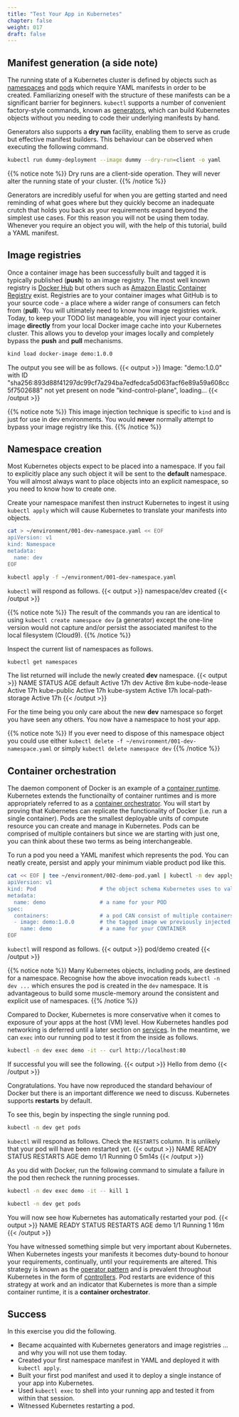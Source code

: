```yaml
---
title: "Test Your App in Kubernetes"
chapter: false
weight: 017
draft: false
---
```


## Manifest generation (a side note)

The running state of a Kubernetes cluster is defined by objects such as [namespaces](https://kubernetes.io/docs/concepts/overview/working-with-objects/namespaces/) and [pods](https://kubernetes.io/docs/concepts/workloads/pods/) which require YAML manifests in order to be created.
Familiarizing oneself with the structure of these manifests can be a significant barrier for beginners.
`kubectl` supports a number of convenient factory-style commands, known as [generators](https://kubernetes.io/docs/reference/kubectl/conventions/#generators), which can build Kubernetes objects without you needing to code their underlying manifests by hand.

Generators also supports a **dry run** facility, enabling them to serve as crude but effective manifest builders.
This behaviour can be observed when executing the following command.
```bash
kubectl run dummy-deployment --image dummy --dry-run=client -o yaml
```

{{% notice note %}}
Dry runs are a client-side operation.
They will never alter the running state of your cluster.
{{% /notice %}}

Generators are incredibly useful for when you are getting started and need reminding of what goes where but they quickly become an inadequate crutch that holds you back as your requirements expand beyond the simplest use cases.
For this reason you will not be using them today.
Whenever you require an object you will, with the help of this tutorial, build a YAML manifest.

## Image registries

Once a container image has been successfully built and tagged it is typically published (**push**) to an image registry.
The most well known registry is [Docker Hub](https://hub.docker.com/) but others such as [Amazon Elastic Container Registry](https://aws.amazon.com/ecr/) exist.
Registries are to your container images what GitHub is to your source code - a place where a wider range of consumers can fetch from (**pull**).
You will ultimately need to know how image registries work.
Today, to keep your TODO list manageable, you will inject your container image **directly** from your local Docker image cache into your Kubernetes cluster.
This allows you to develop your images locally and completely bypass the **push** and **pull** mechanisms.
```bash
kind load docker-image demo:1.0.0
```

The output you see will be as follows.
{{< output >}}
Image: "demo:1.0.0" with ID "sha256:893d88f41297dc99cf7a294ba7edfedca5d063facf6e89a59a608cc5f7502688" not yet present on node "kind-control-plane", loading...
{{< /output >}}

{{% notice note %}}
This image injection technique is specific to `kind` and is just for use in dev environments.
You would **never** normally attempt to bypass your image registry like this.
{{% /notice %}}

## Namespace creation

<!-- Imagine you need to address two individuals named, for example, Elizabeth and Elizabeth.
To uniquely identify them you might choose to ask for their surnames and refer to them by their full names.
Kubernetes objects can encounter the same type of identity problem.
For example, if you have two pods named **demo** that need to run concurently, you must place them in separate namespaces. -->
Most Kubernetes objects expect to be placed into a namespace.
If you fail to explicitly place any such object it will be sent to the **default** namespace.
You will almost always want to place objects into an explicit namespace, so you need to know how to create one.

Create your namespace manifest then instruct Kubernetes to ingest it using `kubectl apply` which will cause Kubernetes to translate your manifests into objects.
```bash
cat > ~/environment/001-dev-namespace.yaml << EOF
apiVersion: v1
kind: Namespace
metadata:
  name: dev
EOF

kubectl apply -f ~/environment/001-dev-namespace.yaml
```

`kubectl` will respond as follows.
{{< output >}}
namespace/dev created
{{< /output >}}


{{% notice note %}}
The result of the commands you ran are identical to using `kubectl create namespace dev` (a generator) except the one-line version would not capture and/or persist the associated manifest to the local filesystem (Cloud9).
{{% /notice %}}

Inspect the current list of namespaces as follows.
```bash
kubectl get namespaces
```

The list returned will include the newly created **dev** namespace.
{{< output >}}
NAME                 STATUS   AGE
default              Active   17h
dev                  Active   8m
kube-node-lease      Active   17h
kube-public          Active   17h
kube-system          Active   17h
local-path-storage   Active   17h
{{< /output >}}

For the time being you only care about the new **dev** namespace so forget you have seen any others.
You now have a namespace to host your app.

{{% notice note %}}
If you ever need to dispose of this namespace object you could use either `kubectl delete -f ~/environment/001-dev-namespace.yaml` or simply `kubectl delete namespace dev`
{{% /notice %}}

## Container orchestration

The daemon component of Docker is an example of a [container runtime](https://kubernetes.io/docs/setup/production-environment/container-runtimes/).
Kubernetes extends the functionailty of container runtimes and is more appropriately referred to as a [container orchestrator](https://docs.docker.com/get-started/orchestration/).
You will start by proving that Kubernetes can replicate the functionality of Docker (i.e. run a single container).
Pods are the smallest deployable units of compute resource you can create and manage in Kubernetes.
Pods can be comprised of multiple containers but since we are starting with just one, you can think about these two terms as being interchangeable.

To run a pod you need a YAML manifest which represents the pod.
You can neatly create, persist and apply your minimum viable product pod like this.
```bash
cat << EOF | tee ~/environment/002-demo-pod.yaml | kubectl -n dev apply -f -
apiVersion: v1
kind: Pod                    # the object schema Kubernetes uses to validate this manifest
metadata:
  name: demo                 # a name for your POD
spec:
  containers:                # a pod CAN consist of multiple containers, but this one has only one
  - image: demo:1.0.0        # the tagged image we previously injected using "kind load"
    name: demo               # a name for your CONTAINER
EOF
```

`kubectl` will respond as follows.
{{< output >}}
pod/demo created
{{< /output >}}

{{% notice note %}}
Many Kubernetes objects, including pods, are destined for a namespace.
Recognise how the above invocation reads `kubectl -n dev ...` which ensures the pod is created in the `dev` namespace.
It is advantageous to build some muscle-memory around the consistent and explicit use of namespaces.
{{% /notice %}}

Compared to Docker, Kubernetes is more conservative when it comes to exposure of your apps at the host (VM) level.
How Kubernetes handles pod networking is deferred until a later section on [services](https://kubernetes.io/docs/concepts/services-networking/service/).
In the meantime, we can `exec` into our running pod to test it from the inside as follows.
```bash
kubectl -n dev exec demo -it -- curl http://localhost:80
```

If successful you will see the following.
{{< output >}}
Hello from demo
{{< /output >}}

Congratulations.
You have now reproduced the standard behaviour of Docker but there is an important difference we need to discuss.
Kubernetes supports **restarts** by default.

To see this, begin by inspecting the single running pod.
```bash
kubectl -n dev get pods
```

`kubectl` will respond as follows.
Check the `RESTARTS` column.
It is unlikely that your pod will have been restarted yet.
{{< output >}}
NAME   READY   STATUS    RESTARTS   AGE
demo   1/1     Running   0          5m14s
{{< /output >}}

As you did with Docker, run the following command to simulate a failure in the pod then recheck the running processes.
```bash
kubectl -n dev exec demo -it -- kill 1
```
```bash
kubectl -n dev get pods
```

You will now see how Kubernetes has automatically restarted your pod.
{{< output >}}
NAME   READY   STATUS    RESTARTS   AGE
demo   1/1     Running   1          16m
{{< /output >}}

You have witnessed something simple but very important about Kubernetes.
When Kubernetes ingests your manifests it becomes duty-bound to honour your requirements, continually, until your requirements are altered.
This strategy is known as the [operator pattern](https://kubernetes.io/docs/concepts/extend-kubernetes/operator/) and is prevalent throughout Kubernetes in the form of [controllers](https://kubernetes.io/docs/concepts/architecture/controller/).
Pod restarts are evidence of this strategy at work and an indicator that Kubernetes is more than a simple container runtime, it is a **container orchestrator**.

## Success

In this exercise you did the following.

- Became acquainted with Kubernetes generators and image registries ... and why you will not use them today.
- Created your first namespace manifest in YAML and deployed it with `kubectl apply`.
- Built your first pod manifest and used it to deploy a single instance of your app into Kubernetes.
- Used `kubectl exec` to shell into your running app and tested it from within that session.
- Witnessed Kubernetes restarting a pod.
